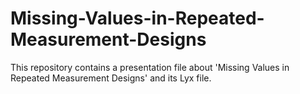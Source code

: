# Missing-Values-in-Repeated-Measurement-Designs
This repository contains a presentation file about 'Missing Values in Repeated Measurement Designs' and its Lyx file.
